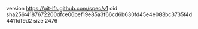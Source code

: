 version https://git-lfs.github.com/spec/v1
oid sha256:4187672200dfce06bef19e85a3f66cd6b630fd45e4e083bc3735f4d4411df9d2
size 2476
